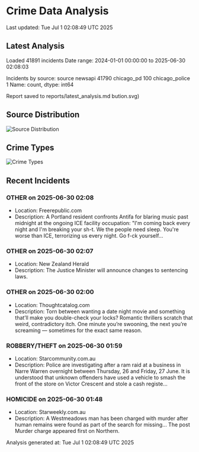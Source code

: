 # Crime Data Analysis
Last updated: Tue Jul  1 02:08:49 UTC 2025

## Latest Analysis

Loaded 41891 incidents
Date range: 2024-01-01 00:00:00 to 2025-06-30 02:08:03

Incidents by source:
source
newsapi           41790
chicago_pd          100
chicago_police        1
Name: count, dtype: int64

Report saved to reports/latest_analysis.md
bution.svg)

## Source Distribution
![Source Distribution](images/source_distribution.svg)

## Crime Types
![Crime Types](images/crime_types.svg)

## Recent Incidents

### OTHER on 2025-06-30 02:08
- Location: Freerepublic.com
- Description: A Portland resident confronts Antifa for blaring music past midnight at the ongoing ICE facility occupation: "I'm coming back every night and I'm breaking your sh-t. We the people need sleep. You're worse than ICE, terrorizing us every night. Go f-ck yourself…


### OTHER on 2025-06-30 02:07
- Location: New Zealand Herald
- Description: The Justice Minister will announce changes to sentencing laws.


### OTHER on 2025-06-30 02:00
- Location: Thoughtcatalog.com
- Description: Torn between wanting a date night movie and something that’ll make you double-check your locks? Romantic thrillers scratch that weird, contradictory itch. One minute you’re swooning, the next you’re screaming — sometimes for the exact same reason.


### ROBBERY/THEFT on 2025-06-30 01:59
- Location: Starcommunity.com.au
- Description: Police are investigating after a ram raid at a business in Narre Warren overnight between Thursday, 26 and Friday, 27 June. It is understood that unknown offenders have used a vehicle to smash the front of the store on Victor Crescent and stole a cash registe…


### HOMICIDE on 2025-06-30 01:48
- Location: Starweekly.com.au
- Description: A Westmeadows man has been charged with murder after human remains were found as part of the search for missing...
The post Murder charge appeared first on Northern.

Analysis generated at: Tue Jul  1 02:08:49 UTC 2025
